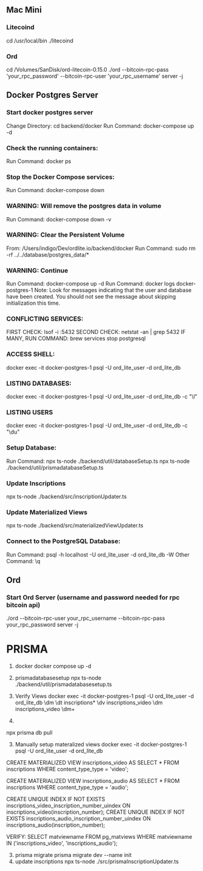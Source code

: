 
## Mac Mini 

### Litecoind
cd /usr/local/bin
./litecoind

### Ord
cd /Volumes/SanDisk/ord-litecoin-0.15.0
./ord --bitcoin-rpc-pass 'your_rpc_password' --bitcoin-rpc-user 'your_rpc_username' server -j


## Docker Postgres Server
### Start docker postgres server
Change Directory: cd backend/docker 
Run Command: docker-compose up -d

### Check the running containers:
Run Command: docker ps

### Stop the Docker Compose services:
Run Command: docker-compose down

### WARNING: Will remove the postgres data in volume
Run Command: docker-compose down -v

### WARNING: Clear the Persistent Volume
From: /Users/indigo/Dev/ordlite.io/backend/docker
Run Command: sudo rm -rf ../../database/postgres_data/*

### WARNING: Continue
Run Command: docker-compose up -d
Run Command: docker logs docker-postgres-1
Note: Look for messages indicating that the user and database have been created. You should not see the message about skipping initialization this time.

### CONFLICTING SERVICES: 
FIRST CHECK: lsof -i :5432
SECOND CHECK: netstat -an | grep 5432
IF MANY, RUN COMMAND:  brew services stop postgresql

### ACCESS SHELL:
docker exec -it docker-postgres-1 psql -U ord_lite_user -d ord_lite_db

### LISTING DATABASES:
docker exec -it docker-postgres-1 psql -U ord_lite_user -d ord_lite_db -c "\l"

### LISTING USERS
docker exec -it docker-postgres-1 psql -U ord_lite_user -d ord_lite_db -c "\du"

### Setup Database:
Run Command: npx ts-node ./backend/util/databaseSetup.ts
npx ts-node ./backend/util/prismadatabaseSetup.ts


### Update Inscriptions
npx ts-node ./backend/src/inscriptionUpdater.ts

### Update Materialized Views
npx ts-node ./backend/src/materializedViewUpdater.ts


### Connect to the PostgreSQL Database: 
Run Command: psql -h localhost -U ord_lite_user -d ord_lite_db -W
Other Command: \q

## Ord
### Start Ord Server (username and password needed for rpc bitcoin api)
./ord --bitcoin-rpc-user your_rpc_username --bitcoin-rpc-pass your_rpc_password server -j



# PRISMA
1. docker
docker compose up -d
2. prismadatabasesetup
npx ts-node ./backend/util/prismadatabasesetup.ts

3. Verify Views
docker exec -it docker-postgres-1 psql -U ord_lite_user -d ord_lite_db
\dm
\dt inscriptions*
\dv inscriptions_video
\dm inscriptions_video
\dm+


4. 
npx prisma db pull

3. Manually setup materalized views
docker exec -it docker-postgres-1 psql -U ord_lite_user -d ord_lite_db

CREATE MATERIALIZED VIEW inscriptions_video AS
SELECT * FROM inscriptions WHERE content_type_type = 'video';

CREATE MATERIALIZED VIEW inscriptions_audio AS
SELECT * FROM inscriptions WHERE content_type_type = 'audio';

CREATE UNIQUE INDEX IF NOT EXISTS inscriptions_video_inscription_number_uindex ON inscriptions_video(inscription_number);
CREATE UNIQUE INDEX IF NOT EXISTS inscriptions_audio_inscription_number_uindex ON inscriptions_audio(inscription_number);

VERIFY:
SELECT matviewname FROM pg_matviews WHERE matviewname IN ('inscriptions_video', 'inscriptions_audio');

3. prisma migrate 
prisma migrate dev --name init
4. update inscriptions
npx ts-node ./src/prismaInscriptionUpdater.ts




